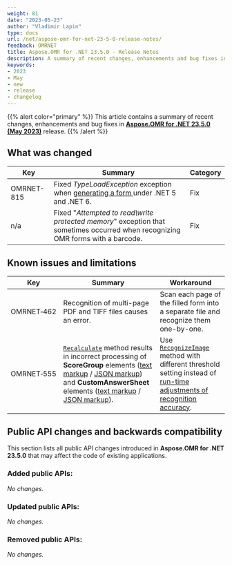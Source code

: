 ```yaml
---
weight: 81
date: "2023-05-23"
author: "Vladimir Lapin"
type: docs
url: /net/aspose-omr-for-net-23-5-0-release-notes/
feedback: OMRNET
title: Aspose.OMR for .NET 23.5.0 - Release Notes
description: A summary of recent changes, enhancements and bug fixes in Aspose.OMR for .NET 23.5.0 (May 2023) release.
keywords:
- 2023
- May
- new
- release
- changelog
---
```


{{% alert color="primary" %}} 
This article contains a summary of recent changes, enhancements and bug fixes in [**Aspose.OMR for .NET 23.5.0 (May 2023)**](https://www.nuget.org/packages/Aspose.OMR/23.5.0) release.
{{% /alert %}} 

## What was changed

Key | Summary | Category
--- | ------- | --------
OMRNET-815 | Fixed _TypeLoadException_ exception when [generating a form ](/omr/net/generate-template/) under .NET 5 and .NET 6. | Fix
n/a | Fixed "_Attempted to read\write protected memory_" exception that sometimes occurred when recognizing OMR forms with a barcode. | Fix

## Known issues and limitations

Key | Summary | Workaround
--- | ------- | ----------
OMRNET&#8209;462 | Recognition of multi-page PDF and TIFF files causes an error. | Scan each page of the filled form into a separate file and recognize them one-by-one.
OMRNET&#8209;555 | [`Recalculate`](https://reference.aspose.com/omr/net/aspose.omr.api/templateprocessor/recalculate/) method results in incorrect processing of **ScoreGroup** elements ([text markup](/omr/txt-markup/score_group/) / [JSON markup](/omr/json-markup/scoregroup/)) and **CustomAnswerSheet** elements ([text markup](/omr/txt-markup/custom_answer_sheet/) / [JSON markup](/omr/json-markup/customanswersheet/)). | Use [`RecognizeImage`](https://reference.aspose.com/omr/net/aspose.omr.api/templateprocessor/recognizeimage/) method with different threshold setting instead of [run-time adjustments of recognition accuracy](/omr/net/recognition/accuracy-threshold/#adjusting-recognition-accuracy-at-run-time).

## Public API changes and backwards compatibility

This section lists all public API changes introduced in **Aspose.OMR for .NET 23.5.0** that may affect the code of existing applications.

### Added public APIs:

_No changes._

### Updated public APIs:

_No changes._

### Removed public APIs:

_No changes._
